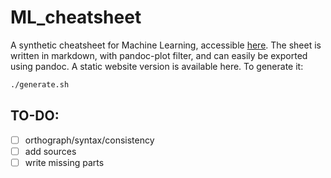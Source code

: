 # ML_cheatsheet

A synthetic cheatsheet for Machine Learning, accessible [here](https://louislesueur.github.io/ML_cheatsheet/). The sheet is written in markdown, with pandoc-plot filter, and can easily be exported using pandoc. A static website version is available here. To generate it:

```bash
./generate.sh
```

## TO-DO:

+ [ ] orthograph/syntax/consistency
+ [ ] add sources
+ [ ] write missing parts
